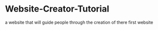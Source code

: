 # Website-Creator-Tutorial
a website that will guide people through the creation of there first website

